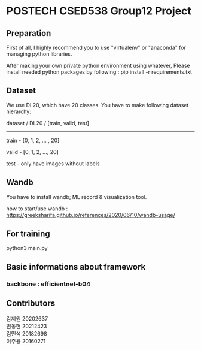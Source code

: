 # POSTECH CSED538 Group12 Project

## Preparation
First of all, I highly recommend you to use "virtualenv" or "anaconda" for managing python libraries.

After making your own private python environment using whatever, Please install needed python packages by following : pip install -r requirements.txt

## Dataset
We use DL20, which have 20 classes.
You have to make following dataset hierarchy:

dataset / DL20 / [train, valid, test]

---

train - [0, 1, 2, ... , 20]

valid - [0, 1, 2, ..., 20]

test - only have images without labels



## Wandb
You have to install wandb; ML record & visualization tool.

how to start/use wandb : https://greeksharifa.github.io/references/2020/06/10/wandb-usage/

## For training
python3 main.py

## Basic informations about framework
### backbone : efficientnet-b04 

## Contributors
감제원 20202637    
권동현 20212423     
김민석 20182698    
이주용 20160271
